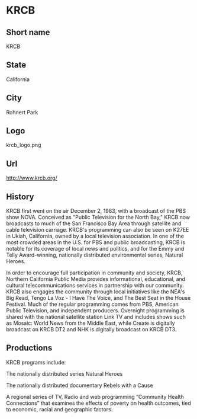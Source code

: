 # KRCB

## Short name

KRCB

## State

California

## City

Rohnert Park

## Logo

krcb\_logo.png

## Url

http://www.krcb.org/

## History

KRCB first went on the air December 2, 1983, with a broadcast of
the PBS show NOVA. Conceived as "Public Television for the North Bay," KRCB
now broadcasts to much of the San Francisco Bay Area through satellite and cable
television carriage. KRCB's programming can also be seen on K27EE in Ukiah, California,
owned by a local television association. In one of the most crowded areas in the
U.S. for PBS and public broadcasting, KRCB is notable for its coverage of local
news and politics, and for the Emmy and Telly Award-winning, nationally distributed
environmental series, Natural Heroes.

In order to encourage full participation
in community and society, KRCB, Northern California Public Media provides informational,
educational, and cultural telecommunications services in partnership with our
community.  KRCB also engages the community through local initiatives like the
NEA's Big Read, Tengo La Voz - I Have The Voice, and The Best Seat in the House
Festival. Much of the regular programming comes from PBS, American Public Television,
and independent producers. Overnight programming is shared with the national satellite
station Link TV and includes shows such as Mosaic: World News from the Middle
East, while Create is digitally broadcast on KRCB DT2 and NHK is digitally broadcast
on KRCB DT3.


## Productions

KRCB programs include:

The nationally distributed series Natural Heroes

The nationally distributed documentary Rebels with a Cause

A regional series of TV, Radio and web programming “Community Health Connections” that examines
the effects of poverty on health outcomes, tied to economic, racial and geographic
factors. 

